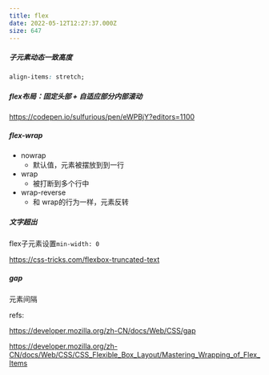 ```yaml
---
title: flex
date: 2022-05-12T12:27:37.000Z
size: 647
---
```

##### 子元素动态一致高度

```css
align-items: stretch;
```
##### flex布局：固定头部 + 自适应部分内部滚动
https://codepen.io/sulfurious/pen/eWPBjY?editors=1100

##### flex-wrap

- nowrap
  - 默认值，元素被摆放到到一行
- wrap
  - 被打断到多个行中
- wrap-reverse
  - 和 wrap的行为一样，元素反转

##### 文字超出

flex子元素设置`min-width: 0`

https://css-tricks.com/flexbox-truncated-text

##### gap

元素间隔



refs:

https://developer.mozilla.org/zh-CN/docs/Web/CSS/gap

https://developer.mozilla.org/zh-CN/docs/Web/CSS/CSS_Flexible_Box_Layout/Mastering_Wrapping_of_Flex_Items

